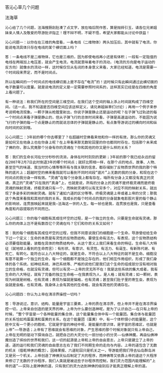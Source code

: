 答沁心草几个问题

法海草 


    沁心给了几个问题，法海搜肠刮肚凑了点文字，放在咱后院作答，算是抛砖引玉，请各位兄弟姐妹亲人情人及敬爱的导游批评指正！理不辩不明，不疑不悟，希望大家都能从讨论中获益！

    沁心问题一：以你在在三维的角度看，一条电线（二维物体）两头加压后，其中就有了电流，你能说电流具体只存在电线的某个横切面上吗？

    答：一条电线不是二维物体，它也是三维的，因为即使电线再小还是有体积；一段有一定阻值的电线在两端加上电压差，就会产生电流，电流就意味着电子的流动，（电流的方向是电子运动的反方向）就像水的流动一样，这时候仅仅从名词的本身意义来看，大家已经知道，电流是需要一个时间段来界定，而不是时间点。

    所以在瞬间的一个时间点的电线横切面上是不存在“电流”的！这时候只有此瞬间通过此横切面的电子数量可以度量。就是说电流的定义是一定需要参照时间系的，这样其实已经是在四维的角度上看问题了。

    有一种说法：称我们所在的空间是三维空间，在我们这个空间的轴上添上时间就构成了四维空间。（这一点，我不知道是否四维空间应该这样定义，请兄弟姐妹草们讨论）；再用一个例子来参考说明电流现象。一颗子弹从枪膛里射出，你说子弹是静止还是运动的呢？在子弹飞过轨迹的每一个时间点来看子弹是静止的，但从子弹飞行的总体时间来看，子弹是高速运动的，不能因为说飞行的子弹的每一个点是静止的而就说总体的子弹就是静止的，有点象导游说过的横向时间和纵向时间的区别哦。

    沁心问题二：3年前的哪个你去哪里了？在超越时空佛看来他和你一样的有效，那么你的灵魂又是如何又在他身上也在你身上呢？在上帝看来那无数轮回里的你也都同时存在，包括那个未来成了佛的你，那么究竟那个分身有你的灵魂在？你和其他的你又是什么样的关系？

    答：我们的生命长河在分分秒秒的流淌，身体在时时刻刻的更新；3年前的那个我已经永远的留在2007年2月7日此时倒退3年的哪个时间点；就好比照相一样，在那个点的地点、故事、人物、甚至空气的味道、我当时的心情等等所有与我关联的信息，都存储到了反物质世界的我的那个特殊的底片上；超越时空的佛来看我就可以看到不同时间段“底片”上无数的我的分身，和现在这个时间点的我分身一样有效。“灵魂”在每个分身我上都有存在，咱所有分身上又都没有真正的灵魂，真正的“灵魂”只在我的“真身”上，也就是说，所有的分身上的灵魂不是终极灵魂而是终极灵魂的映射灵魂，终极灵魂只有一个，而映射灵魂可以有无穷多个，对应不同的映射关系，就出现了多姿多彩的映射灵魂。就有了诸如六道的区分等等。终极灵魂是上帝或者上帝的分灵；那我这个角度来看我和其他的我的关系，我成长的每个时间点的我的分身就象电影胶片里的每个静止的影响祯，连贯放映起来就是我—法海这一世的人生。每一祯也是我，连贯放也是我，只是查看角度和内容提取的不同而已。

    沁心问题三：你的每个细胞有其成往坏空的过程，是一个独立的生命。只要是生命就有灵魂，那么你的肉体上岂不是有数百亿个灵魂在吗？它们和你的关系又如何？

    答：我的每个细胞有其成住坏空的过程，但我不同意说我们的细胞是一个生命，导游曾经给生命下过一个定义：生命的本质是有灵性的反物质结构，要使生命有活力，有表现，这个反物质结构必须要借助能量，装载在具体的物质结构中。从这个意义上我们来看生命的特征。生命有八大特征（就地球上看到的生命而言）：有形状、有意识、有灵性、有活力、有诞生、有新陈代谢、有死亡、有转化。能符合以上八大特征的，就是生命，不符合以上八大特征的就不是生命。细胞没有意不能算一个独立的生命，每一个细胞都不是独立存在的，他们相互作用组织，形成了我们身体的各个系统，如神经系统、淋巴系统等、严格的说他们是我们这个生命的组成部分没有相对独立的生命格，也就没有灵魂，但可以有灵——上帝的灵无所不在！我是这些系统的集大成者，我有生命的八大特征，就有了完备的独立生命格——在我表现为人，是人格；就有灵魂；如一颗树，表现为树就是树格，也有灵魂；表现为猫就是猫格，也有灵魂；甚至我们肚子里的寄生虫，表现为虫就是虫格，也有灵魂。我身体上会有其他的生命格，就会有其他的灵魂存在。

    沁心问题四：你认为上帝在清凉界操控一切吗？

    答：导游说过，意识、结构、能量是宇宙三要素，上帝的质在清凉界，但上帝并不是在清凉界操控一切，上帝亲自创造的是天界的神，上帝为什么要创造神呢，是为了认识自己——在只有上帝的时候，“整个宇宙是一个各种能量的集合体，这个能量集合体中有一个能量团。集合体与能量团的关系恰如鸡蛋蛋清和蛋黄的关系，在这个能量团（蛋黄）中，有一个体积很小的能量胚，这个胚中又有一个更小的胞核，它就是宇宙的神经中枢，是能量的意识体，是宇宙的思维区，也就是上帝”——导游语；上帝有了思维就会有思维的对象，产生思维的那个时候对象就只有上帝自己，上帝在无明的驱动下探询自己，就把自己的大灵分化一部分给小的分灵——仙佛神魔，再由仙佛神魔创造了缤纷的世界和我们，这一切的起源是上帝和上帝的自由意志，上帝只是建立了上帝的道，道的运行和我们灵魂的自由意志左右了我们不同期生命的走向与内容。上帝的道包含了无数的机关（借乾坤佛的概念），因缘果报、六道轮回只是机关之一，导游能把我们导去仙岛群岛洲又是另一个机关。上帝创造了神佛天仙后制定了大的程序，而神佛等又依靠上帝的道这个大程序来修订了无数的子孙程序，我们人类就是被这些子孙程序而控制，我们灵力范围内能理解的“上帝的道”——实际上是神佛的道，只有我们的灵力达到神佛的级别后才能真正理解上帝的道。



